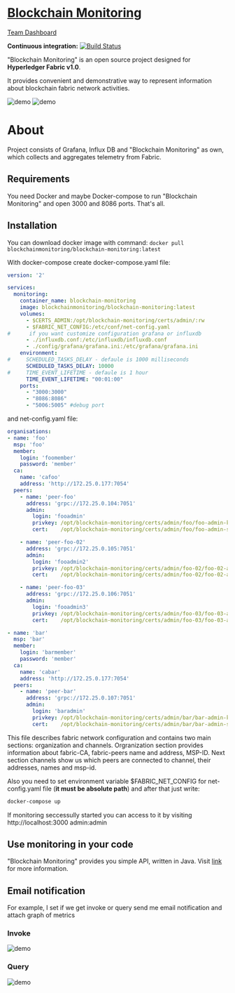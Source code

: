 [Blockchain Monitoring](http://blockchain-monitoring.org)
================

[Team Dashboard](https://trello.com/invite/blockchainmonitoring/a789c404cf577dc31f7a1b56e82ccc9b)


**Continuous integration:** [![Build Status](https://travis-ci.org/blockchain-monitoring/blockchain-monitoring.svg?branch=master)](https://travis-ci.org/blockchain-monitoring/blockchain-monitoring)

"Blockchain Monitoring" is an open source project designed for **Hyperledger Fabric v1.0**. 

It provides convenient and demonstrative way to represent information
about blockchain fabric network activities.

![demo](http://blockchain-monitoring.org/images/demo.png)
![demo](http://blockchain-monitoring.org/images/dashboard-performance.png)

# About
Project consists of Grafana, Influx DB and "Blockchain Monitoring" as own, which collects and aggregates telemetry from Fabric.
## Requirements
You need Docker and maybe Docker-compose to run "Blockchain Monitoring" and open 3000 and 8086 ports. That's all.
## Installation
You can download docker image with command: `docker pull blockchainmonitoring/blockchain-monitoring:latest`

With docker-compose create docker-compose.yaml file:
```yaml
version: '2'

services:
  monitoring:
    container_name: blockchain-monitoring
    image: blockchainmonitoring/blockchain-monitoring:latest
    volumes:
      - $CERTS_ADMIN:/opt/blockchain-monitoring/certs/admin/:rw
      - $FABRIC_NET_CONFIG:/etc/conf/net-config.yaml
#      if you want customize configuration grafana or influxdb
      - ./influxdb.conf:/etc/influxdb/influxdb.conf
      - ./config/grafana/grafana.ini:/etc/grafana/grafana.ini
    environment:
#     SCHEDULED_TASKS_DELAY - defaule is 1000 milliseconds
      SCHEDULED_TASKS_DELAY: 10000
#     TIME_EVENT_LIFETIME - defaule is 1 hour
      TIME_EVENT_LIFETIME: "00:01:00"
    ports:
      - "3000:3000"
      - "8086:8086"
      - "5006:5005" #debug port
```
and net-config.yaml file:
```yaml
organisations:
- name: 'foo'
  msp: 'foo'
  member:
    login: 'foomember'
    password: 'member'
  ca:
    name: 'cafoo'
    address: 'http://172.25.0.177:7054'
  peers:
    - name: 'peer-foo'
      address: 'grpc://172.25.0.104:7051'
      admin:
        login: 'fooadmin'
        privkey: /opt/blockchain-monitoring/certs/admin/foo/foo-admin-key.pem
        cert:    /opt/blockchain-monitoring/certs/admin/foo/foo-admin-signed.pem

    - name: 'peer-foo-02'
      address: 'grpc://172.25.0.105:7051'
      admin:
        login: 'fooadmin2'
        privkey: /opt/blockchain-monitoring/certs/admin/foo-02/foo-02-admin-key.pem
        cert:    /opt/blockchain-monitoring/certs/admin/foo-02/foo-02-admin-signed.pem

    - name: 'peer-foo-03'
      address: 'grpc://172.25.0.106:7051'
      admin:
        login: 'fooadmin3'
        privkey: /opt/blockchain-monitoring/certs/admin/foo-03/foo-03-admin-key.pem
        cert:    /opt/blockchain-monitoring/certs/admin/foo-03/foo-03-admin-signed.pem

- name: 'bar'
  msp: 'bar'
  member:
    login: 'barmember'
    password: 'member'
  ca:
    name: 'cabar'
    address: 'http://172.25.0.177:7054'
  peers:
    - name: 'peer-bar'
      address: 'grpc://172.25.0.107:7051'
      admin:
        login: 'baradmin'
        privkey: /opt/blockchain-monitoring/certs/admin/bar/bar-admin-key.pem
        cert:    /opt/blockchain-monitoring/certs/admin/bar/bar-admin-signed.pem
```

This file describes fabric network configuration and contains two main sections: organization and channels.
Orgranization section provides information about fabric-CA, fabric-peers name and address, MSP-ID. 
Next section channels show us which peers are connected to channel, their addresses, names and msp-id.

Also you need to set environment variable $FABRIC_NET_CONFIG for net-config.yaml file (**it must be absolute path**) and after that just write:
```bash
docker-compose up
```
If monitoring seccessully started you can access to it by visiting http://localhost:3000 admin:admin

## Use monitoring in your code
"Blockchain Monitoring" provides you simple API, written in Java. 
Visit [link](https://github.com/blockchain-monitoring/blockchain-monitoring-api) for more information.

## Email notification
For example, I set if we get invoke or query send me email notification and attach graph of metrics

### Invoke
![demo](http://blockchain-monitoring.org/images/invoke-alert.png)
### Query
![demo](http://blockchain-monitoring.org/images/query-alert.png)
